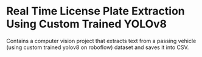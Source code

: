# Real Time License Plate Extraction Using Custom Trained YOLOv8
Contains a computer vision project that extracts text from a passing vehicle (using custom trained yolov8 on roboflow) dataset and saves it into CSV.
